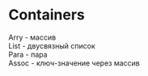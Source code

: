 # Containers  
Arry - массив  
List - двусвязный список  
Para - пара  
Assoc - ключ-значение через массив
